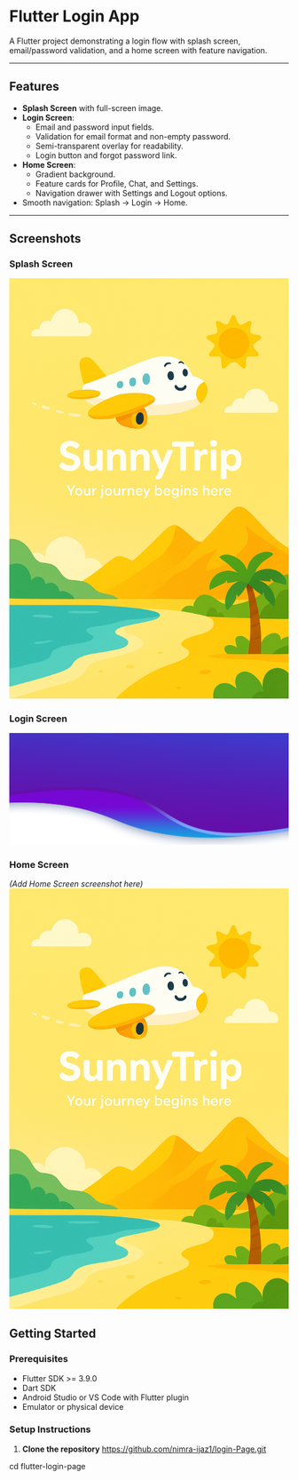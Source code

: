 # Flutter Login App

A Flutter project demonstrating a login flow with splash screen, email/password validation, and a home screen with feature navigation.

---

## Features

- **Splash Screen** with full-screen image.
- **Login Screen**:
    - Email and password input fields.
    - Validation for email format and non-empty password.
    - Semi-transparent overlay for readability.
    - Login button and forgot password link.
- **Home Screen**:
    - Gradient background.
    - Feature cards for Profile, Chat, and Settings.
    - Navigation drawer with Settings and Logout options.
- Smooth navigation: Splash → Login → Home.

---

## Screenshots

### Splash Screen
![Splash Screen](images/splash.png)

### Login Screen
![Login Screen](images/ii.png)

### Home Screen
*(Add Home Screen screenshot here)*
![Home Screen](images/splash.png)

## Getting Started

### Prerequisites

- Flutter SDK >= 3.9.0
- Dart SDK
- Android Studio or VS Code with Flutter plugin
- Emulator or physical device

### Setup Instructions

1. **Clone the repository**
https://github.com/nimra-ijaz1/login-Page.git

 cd flutter-login-page

